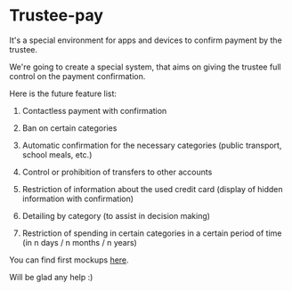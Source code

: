 # Trustee-pay

It's a special environment for apps and devices to confirm payment by the trustee.

We're going to create a special system, that aims on giving the trustee full control on the payment confirmation.

Here is the future feature list:
1. Сontactless payment with confirmation

2. Ban on certain categories

3. Automatic confirmation for the necessary categories (public transport, school meals, etc.)

4. Control or prohibition of transfers to other accounts

5. Restriction of information about the used credit card (display of hidden information with confirmation)
6. Detailing by category (to assist in decision making)

7. Restriction of spending in certain categories in a certain period of time (in n days / n months / n years)

You can find first mockups [here](https://www.figma.com/file/IFO6WMypr3dSOrF1EAgXIg/Concordia?node-id=18%3A12).

Will be glad any help :)

